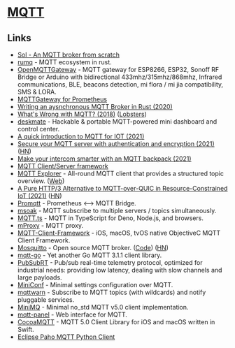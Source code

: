 # [MQTT](http://mqtt.org/)

## Links

- [Sol - An MQTT broker from scratch](https://codepr.github.io/posts/sol-mqtt-broker/)
- [rumq](https://github.com/tekjar/rumq) - MQTT ecosystem in rust.
- [OpenMQTTGateway](https://github.com/1technophile/OpenMQTTGateway) - MQTT gateway for ESP8266, ESP32, Sonoff RF Bridge or Arduino with bidirectional 433mhz/315mhz/868mhz, Infrared communications, BLE, beacons detection, mi flora / mi jia compatibility, SMS & LORA.
- [MQTTGateway for Prometheus](https://github.com/inuits/mqttgateway)
- [Writing an aysnchronous MQTT Broker in Rust (2020)](https://hassamuddin.com/blog/rust-mqtt/overview/)
- [What's Wrong with MQTT? (2018)](https://www.rtautomation.com/mqtt/whats-wrong-with-mqtt/) ([Lobsters](https://lobste.rs/s/lwofpb/what_s_wrong_with_mqtt))
- [deskmate](https://github.com/rbaron/deskmate) - Hackable & portable MQTT-powered mini dashboard and control center.
- [A quick introduction to MQTT for IOT (2021)](https://michael.stapelberg.ch/posts/2021-01-10-mqtt-introduction/)
- [Secure your MQTT server with authentication and encryption (2021)](https://jurian.slui.mn/posts/smqttt-or-secure-mqtt-over-traefik/) ([HN](https://news.ycombinator.com/item?id=25988196))
- [Make your intercom smarter with an MQTT backpack (2021)](https://michael.stapelberg.ch/posts/2021-03-13-smart-intercom-backpack/)
- [MQTT Client/Server framework](https://github.com/ntex-rs/ntex-mqtt)
- [MQTT Explorer](https://github.com/thomasnordquist/MQTT-Explorer) - All-round MQTT client that provides a structured topic overview. ([Web](https://mqtt-explorer.com/))
- [A Pure HTTP/3 Alternative to MQTT-over-QUIC in Resource-Constrained IoT (2021)](https://arxiv.org/abs/2106.12684) ([HN](https://news.ycombinator.com/item?id=27650879))
- [Promqtt](https://github.com/sh0rez/promqtt) - Prometheus ⟷ MQTT Bridge.
- [msoak](https://github.com/jpmens/msoak) - MQTT subscribe to multiple servers / topics simultaneously.
- [MQTT.ts](https://github.com/jdiamond/MQTT.ts) - MQTT in TypeScript for Deno, Node.js, and browsers.
- [mProxy](https://github.com/mainflux/mproxy) - MQTT proxy.
- [MQTT-Client-Framework](https://github.com/novastone-media/MQTT-Client-Framework) - iOS, macOS, tvOS native ObjectiveC MQTT Client Framework.
- [Mosquitto](https://mosquitto.org/) - Open source MQTT broker. ([Code](https://github.com/eclipse/mosquitto)) ([HN](https://news.ycombinator.com/item?id=28695346))
- [mqtt-go](https://github.com/at-wat/mqtt-go) - Yet another Go MQTT 3.1.1 client library.
- [PubSubRT](https://github.com/alttch/psrt) - Pub/sub real-time telemetry protocol, optimized for industrial needs: providing low latency, dealing with slow channels and large payloads.
- [MiniConf](https://github.com/quartiq/miniconf) - Minimal settings configuration over MQTT.
- [mqttwarn](https://github.com/jpmens/mqttwarn) - Subscribe to MQTT topics (with wildcards) and notify pluggable services.
- [MiniMQ](https://github.com/quartiq/minimq) - Minimal no_std MQTT v5.0 client implementation.
- [mqtt-panel](https://github.com/fabaff/mqtt-panel) - Web interface for MQTT.
- [CocoaMQTT](https://github.com/emqx/CocoaMQTT) - MQTT 5.0 Client Library for iOS and macOS written in Swift.
- [Eclipse Paho MQTT Python Client](https://github.com/eclipse/paho.mqtt.python)
